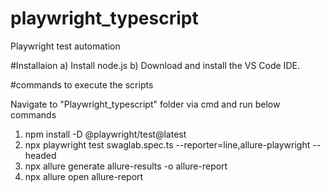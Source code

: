 # playwright_typescript
Playwright test automation 

#Installaion
a) Install node.js
b) Download and install the VS Code IDE.

#commands to execute the scripts

Navigate to "Playwright_typescript" folder via cmd and run below commands

1. npm install -D @playwright/test@latest
2. npx playwright test swaglab.spec.ts  --reporter=line,allure-playwright --headed  
3. npx allure generate allure-results -o allure-report
4. npx allure open  allure-report
